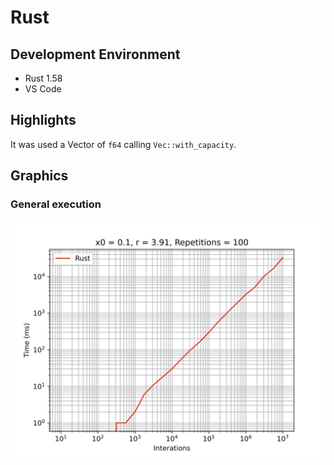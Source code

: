# Rust

## Development Environment
  - Rust 1.58
  - VS Code

## Highlights
It was used a Vector of `f64` calling `Vec::with_capacity`.

## Graphics
### General execution
![](./assets/rust.svg)

